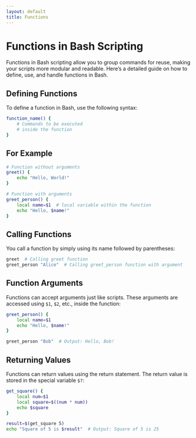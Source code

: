 ```yaml
---
layout: default
title: Functions
---
```


# Functions in Bash Scripting

Functions in Bash scripting allow you to group commands for reuse, making your scripts more modular and readable. Here’s a detailed guide on how to define, use, and handle functions in Bash.

## Defining Functions

To define a function in Bash, use the following syntax:

```bash
function_name() {
    # Commands to be executed
    # inside the function
}
```
## For Example
```bash
# Function without arguments
greet() {
    echo "Hello, World!"
}

# Function with arguments
greet_person() {
    local name=$1  # local variable within the function
    echo "Hello, $name!"
}
```
## Calling Functions
You call a function by simply using its name followed by parentheses:
```bash
greet  # Calling greet function
greet_person "Alice"  # Calling greet_person function with argument
```
## Function Arguments
Functions can accept arguments just like scripts. These arguments are accessed using `$1`, `$2`, etc., inside the function:
```bash
greet_person() {
    local name=$1
    echo "Hello, $name!"
}

greet_person "Bob"  # Output: Hello, Bob!
```

## Returning Values
Functions can return values using the return statement. The return value is stored in the special variable `$?`:
```bash
get_square() {
    local num=$1
    local square=$((num * num))
    echo $square
}

result=$(get_square 5)
echo "Square of 5 is $result"  # Output: Square of 5 is 25
```
